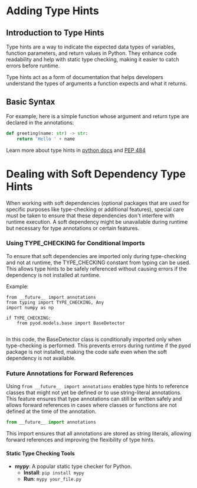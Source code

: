 # Adding Type Hints

## Introduction to Type Hints

Type hints are a way to indicate the expected data types of variables, function parameters, and return values in Python. They enhance code readability and help with static type checking, making it easier to catch errors before runtime.


Type hints act as a form of documentation that helps developers understand the types of arguments a function expects and what it returns.


## Basic Syntax

For example, here is a simple function whose argument and return type are declared in the annotations:


```python
def greeting(name: str) -> str:
    return 'Hello ' + name
```


Learn more about type hints in [python docs](https://docs.python.org/3/library/typing.html) and [PEP 484](https://peps.python.org/pep-0484/)


# Dealing with Soft Dependency Type Hints



When working with soft dependencies (optional packages that are used for specific purposes like type-checking or additional features), special care must be taken to ensure that these dependencies don't interfere with runtime execution. A soft dependency might be unavailable during runtime but necessary for type annotations or certain features.

### Using TYPE_CHECKING for Conditional Imports

To ensure that soft dependencies are imported only during type-checking and not at runtime, the TYPE_CHECKING constant from typing can be used. This allows type hints to be safely referenced without causing errors if the dependency is not installed at runtime.

Example:

```
from __future__ import annotations
from typing import TYPE_CHECKING, Any
import numpy as np

if TYPE_CHECKING:
    from pyod.models.base import BaseDetector
    
```

In this code, the BaseDetector class is conditionally imported only when type-checking is performed. This prevents errors during runtime if the pyod package is not installed, making the code safe even when the soft dependency is not available.
 
 ### Future Annotations for Forward References

Using ```from __future__ import annotations``` enables type hints to reference classes that might not yet be defined or to use string-literal annotations. This feature ensures that type annotations can still be written safely and allows forward references in cases where classes or functions are not defined at the time of the annotation.

```python
from __future__ import annotations
```

This import ensures that all annotations are stored as string literals, allowing forward references and improving the flexibility of type hints.
 
 
 

#### Static Type Checking Tools  

- **mypy**: A popular static type checker for Python.  
  - **Install**: `pip install mypy`  
  - **Run**: `mypy your_file.py`  

